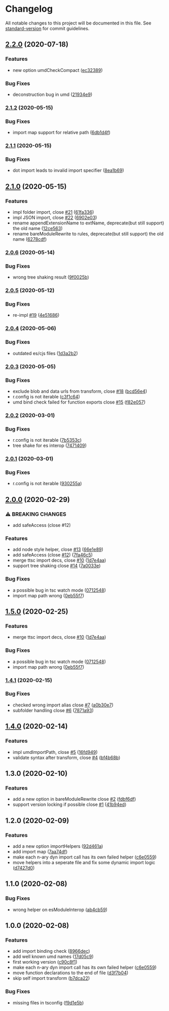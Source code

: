 # Changelog

All notable changes to this project will be documented in this file. See [standard-version](https://github.com/conventional-changelog/standard-version) for commit guidelines.

## [2.2.0](https://github.com/Jack-Works/ttypescript-browser-like-import-transformer/compare/v2.1.2...v2.2.0) (2020-07-18)


### Features

* new option umdCheckCompact ([ec32389](https://github.com/Jack-Works/ttypescript-browser-like-import-transformer/commit/ec32389007e231c94d67137f68dc8e4bec8f1f76))


### Bug Fixes

* deconstruction bug in umd ([21934e9](https://github.com/Jack-Works/ttypescript-browser-like-import-transformer/commit/21934e920db93f9b2ec2abb777180d537738106c))

### [2.1.2](https://github.com/Jack-Works/ttypescript-browser-like-import-transformer/compare/v2.1.1...v2.1.2) (2020-05-15)


### Bug Fixes

* import map support for relative path ([6db1d4f](https://github.com/Jack-Works/ttypescript-browser-like-import-transformer/commit/6db1d4f5a77125aad9103ccc20493958d764e3e8))

### [2.1.1](https://github.com/Jack-Works/ttypescript-browser-like-import-transformer/compare/v2.1.0...v2.1.1) (2020-05-15)


### Bug Fixes

* dot import leads to invalid import specifier ([8ea1b69](https://github.com/Jack-Works/ttypescript-browser-like-import-transformer/commit/8ea1b69d326483179d51c905d79267613210c46e))

## [2.1.0](https://github.com/Jack-Works/ttypescript-browser-like-import-transformer/compare/v2.0.6...v2.1.0) (2020-05-15)


### Features

* impl folder import, close [#21](https://github.com/Jack-Works/ttypescript-browser-like-import-transformer/issues/21) ([61fa336](https://github.com/Jack-Works/ttypescript-browser-like-import-transformer/commit/61fa336b7355baee89212eb8c9581a7a26d4860b))
* impl JSON import, close [#22](https://github.com/Jack-Works/ttypescript-browser-like-import-transformer/issues/22) ([6902e03](https://github.com/Jack-Works/ttypescript-browser-like-import-transformer/commit/6902e037b8f74865a512709b15036eb54c4df782))
* rename appendExtensionName to extName, deprecate(but still support) the old name ([12ce563](https://github.com/Jack-Works/ttypescript-browser-like-import-transformer/commit/12ce563c373ceb35e05653695c59279b07bdca93))
* rename bareModuleRewrite to rules, deprecate(but still support) the old name ([6278cdf](https://github.com/Jack-Works/ttypescript-browser-like-import-transformer/commit/6278cdf741f45c87a9277c2e717b95fe5f63fb71))

### [2.0.6](https://github.com/Jack-Works/ttypescript-browser-like-import-transformer/compare/v2.0.5...v2.0.6) (2020-05-14)


### Bug Fixes

* wrong tree shaking result ([9f0025b](https://github.com/Jack-Works/ttypescript-browser-like-import-transformer/commit/9f0025b63b8738abb1d435cb1f59e0439608e3f9))

### [2.0.5](https://github.com/Jack-Works/ttypescript-browser-like-import-transformer/compare/v2.0.4...v2.0.5) (2020-05-12)


### Bug Fixes

* re-impl [#19](https://github.com/Jack-Works/ttypescript-browser-like-import-transformer/issues/19) ([4e51686](https://github.com/Jack-Works/ttypescript-browser-like-import-transformer/commit/4e51686d44753c1e50767812fb1eb31cfda0161a))

### [2.0.4](https://github.com/Jack-Works/ttypescript-browser-like-import-transformer/compare/v2.0.3...v2.0.4) (2020-05-06)


### Bug Fixes

* outdated es/cjs files ([1d3a2b2](https://github.com/Jack-Works/ttypescript-browser-like-import-transformer/commit/1d3a2b21702bfdbdc0e0444739a493917c889f44))

### [2.0.3](https://github.com/Jack-Works/ttypescript-browser-like-import-transformer/compare/v2.0.2...v2.0.3) (2020-05-05)


### Bug Fixes

* exclude blob and data urls from transform, close [#18](https://github.com/Jack-Works/ttypescript-browser-like-import-transformer/issues/18) ([bcd56e4](https://github.com/Jack-Works/ttypescript-browser-like-import-transformer/commit/bcd56e40549b76e0f8d3065a63be9643eda13eec))
* r.config is not iterable ([c3f1c64](https://github.com/Jack-Works/ttypescript-browser-like-import-transformer/commit/c3f1c64f1b1ab2685552754d220cb3c8ebde4195))
* umd bind check failed for function exports close [#15](https://github.com/Jack-Works/ttypescript-browser-like-import-transformer/issues/15) ([f82e057](https://github.com/Jack-Works/ttypescript-browser-like-import-transformer/commit/f82e057b9b47f207d5f36fc833531b1fae71f319))

### [2.0.2](https://github.com/Jack-Works/ttypescript-browser-like-import-transformer/compare/v2.0.0...v2.0.2) (2020-03-01)


### Bug Fixes

* r.config is not iterable ([7b5353c](https://github.com/Jack-Works/ttypescript-browser-like-import-transformer/commit/7b5353c308f21276c4fd9afb66bfbf8e2504a6dc))
* tree shake for es interop ([7471409](https://github.com/Jack-Works/ttypescript-browser-like-import-transformer/commit/74714093ae00c823d7228a0142f6ea43c5de37b7))

### [2.0.1](https://github.com/Jack-Works/ttypescript-browser-like-import-transformer/compare/v2.0.0...v2.0.1) (2020-03-01)


### Bug Fixes

* r.config is not iterable ([930255a](https://github.com/Jack-Works/ttypescript-browser-like-import-transformer/commit/930255ad5fc81a5227027d4d5586e13a8d76208f))

## [2.0.0](https://github.com/Jack-Works/ttypescript-browser-like-import-transformer/compare/v1.4.1...v2.0.0) (2020-02-29)


### ⚠ BREAKING CHANGES

* add safeAccess (close #12)

### Features

* add node style helper, close [#13](https://github.com/Jack-Works/ttypescript-browser-like-import-transformer/issues/13) ([66e1e89](https://github.com/Jack-Works/ttypescript-browser-like-import-transformer/commit/66e1e89a8428a41f5cfdaa5b2b612d3a8d176dbe))
* add safeAccess (close [#12](https://github.com/Jack-Works/ttypescript-browser-like-import-transformer/issues/12)) ([7fa46c5](https://github.com/Jack-Works/ttypescript-browser-like-import-transformer/commit/7fa46c5f61b0544e386e9419e682169e834fac29))
* merge ttsc import decs, close [#10](https://github.com/Jack-Works/ttypescript-browser-like-import-transformer/issues/10) ([1d7e4aa](https://github.com/Jack-Works/ttypescript-browser-like-import-transformer/commit/1d7e4aa8616f5d278af90215292a9c95ebdf0970))
* support tree shaking close [#14](https://github.com/Jack-Works/ttypescript-browser-like-import-transformer/issues/14) ([7a0033e](https://github.com/Jack-Works/ttypescript-browser-like-import-transformer/commit/7a0033ee69b1d0e3cc6cf545069551f07fee1650))


### Bug Fixes

* a possible bug in tsc watch mode ([0712548](https://github.com/Jack-Works/ttypescript-browser-like-import-transformer/commit/071254855e204029155d583080cbce6c71373cef))
* import map path wrong ([0eb55f7](https://github.com/Jack-Works/ttypescript-browser-like-import-transformer/commit/0eb55f736332e587d47e57b954bdd6bc64cffc47))

## [1.5.0](https://github.com/Jack-Works/ttypescript-browser-like-import-transformer/compare/v1.4.1...v1.5.0) (2020-02-25)


### Features

* merge ttsc import decs, close [#10](https://github.com/Jack-Works/ttypescript-browser-like-import-transformer/issues/10) ([1d7e4aa](https://github.com/Jack-Works/ttypescript-browser-like-import-transformer/commit/1d7e4aa8616f5d278af90215292a9c95ebdf0970))


### Bug Fixes

* a possible bug in tsc watch mode ([0712548](https://github.com/Jack-Works/ttypescript-browser-like-import-transformer/commit/071254855e204029155d583080cbce6c71373cef))
* import map path wrong ([0eb55f7](https://github.com/Jack-Works/ttypescript-browser-like-import-transformer/commit/0eb55f736332e587d47e57b954bdd6bc64cffc47))

### [1.4.1](https://github.com/Jack-Works/ttypescript-browser-like-import-transformer/compare/v1.4.0...v1.4.1) (2020-02-15)


### Bug Fixes

* checked wrong import alias close [#7](https://github.com/Jack-Works/ttypescript-browser-like-import-transformer/issues/7) ([a0b30e7](https://github.com/Jack-Works/ttypescript-browser-like-import-transformer/commit/a0b30e708f81a799dfe42b76b86acb7d24036014))
* subfolder handling close [#6](https://github.com/Jack-Works/ttypescript-browser-like-import-transformer/issues/6) ([7871a93](https://github.com/Jack-Works/ttypescript-browser-like-import-transformer/commit/7871a93caf3ffb67963b6f790aa77b0bfbf90797))

## [1.4.0](https://github.com/Jack-Works/ttypescript-browser-like-import-transformer/compare/v1.3.0...v1.4.0) (2020-02-14)


### Features

* impl umdImportPath, close [#5](https://github.com/Jack-Works/ttypescript-browser-like-import-transformer/issues/5) ([16fd949](https://github.com/Jack-Works/ttypescript-browser-like-import-transformer/commit/16fd9494e53290bf89a5197939d9621f32ba8560))
* validate syntax after transform, close [#4](https://github.com/Jack-Works/ttypescript-browser-like-import-transformer/issues/4) ([bf4b68b](https://github.com/Jack-Works/ttypescript-browser-like-import-transformer/commit/bf4b68b51681c6b9ff5dcc4f2908490276884aa3))

## 1.3.0 (2020-02-10)


### Features

* add a new option in bareModuleRewrite close [#2](https://github.com/Jack-Works/ttypescript-browser-like-import-transformer/issues/2) ([fdbf6df](https://github.com/Jack-Works/ttypescript-browser-like-import-transformer/commit/fdbf6df3e70c76b5d19e0f00dc522067c8a0d72b))
* support version locking if possible close [#1](https://github.com/Jack-Works/ttypescript-browser-like-import-transformer/issues/1) ([41b94ed](https://github.com/Jack-Works/ttypescript-browser-like-import-transformer/commit/41b94ed70aa4ce482365859584056c6557d6d153))

## 1.2.0 (2020-02-09)


### Features

* add a new option importHelpers ([92d461a](https://github.com/Jack-Works/ttypescript-browser-like-import-transformer/commit/92d461a099407afe319c8dbf9e464dbd31ed653c))
* add import map ([7aa74df](https://github.com/Jack-Works/ttypescript-browser-like-import-transformer/commit/7aa74dfd432c5f9bf78f6a48ab8018ab8b4c40ce))
* make each n-ary dyn import call has its own failed helper ([c6e0559](https://github.com/Jack-Works/ttypescript-browser-like-import-transformer/commit/c6e0559c85e00f4fd417c0f5fde86e41278cf239))
* move helpers into a seperate file and fix some dynamic import logic ([d7427d0](https://github.com/Jack-Works/ttypescript-browser-like-import-transformer/commit/d7427d0bc5d20a53004c07a793b2f2379acbaf4a))


## 1.1.0 (2020-02-08)

### Bug Fixes

* wrong helper on esModuleInterop ([ab4cb59](https://github.com/Jack-Works/ttypescript-browser-like-import-transformer/commit/ab4cb59eca34ada0bb44145adc297f7eaba70747))

## 1.0.0 (2020-02-08)


### Features

* add import binding check ([8966dec](https://github.com/Jack-Works/ttypescript-browser-like-import-transformer/commit/8966deca8b1b9f697a3ce8ff1408393a6cce90d8))
* add well known umd names ([17d05c9](https://github.com/Jack-Works/ttypescript-browser-like-import-transformer/commit/17d05c93b1cf4cb4c8fc9e40d74b030960d4180f))
* first working version ([c90c8f1](https://github.com/Jack-Works/ttypescript-browser-like-import-transformer/commit/c90c8f1277dc255644eb016c61a8bf456d713911))
* make each n-ary dyn import call has its own failed helper ([c6e0559](https://github.com/Jack-Works/ttypescript-browser-like-import-transformer/commit/c6e0559c85e00f4fd417c0f5fde86e41278cf239))
* move function declarations to the end of file ([d3f7b04](https://github.com/Jack-Works/ttypescript-browser-like-import-transformer/commit/d3f7b040fef5c5baf5e563ef26aed9f56cf1caba))
* skip self import transform ([b7dca22](https://github.com/Jack-Works/ttypescript-browser-like-import-transformer/commit/b7dca220174eadfa736330c2486cacf693f100e4))


### Bug Fixes

* missing files in tsconfig ([f9d1e5b](https://github.com/Jack-Works/ttypescript-browser-like-import-transformer/commit/f9d1e5babd2d3e9247db0c7ab68bac11920b09eb))
